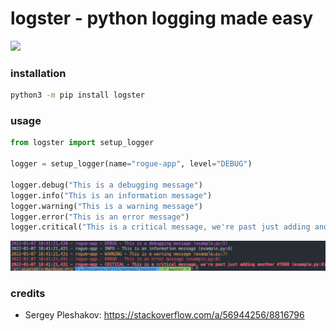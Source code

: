 # logster - python logging made easy

![](https://github.com/aljabadi/logster/actions/workflows/testcov.yml/badge.svg)

### installation

```bash
python3 -m pip install logster
```
### usage
```python
from logster import setup_logger

logger = setup_logger(name="rogue-app", level="DEBUG")

logger.debug("This is a debugging message")
logger.info("This is an information message")
logger.warning("This is a warning message")
logger.error("This is an error message")
logger.critical("This is a critical message, we're past just adding another #TODO")

```

![](static/demo.png)

### credits

* Sergey Pleshakov: https://stackoverflow.com/a/56944256/8816796
